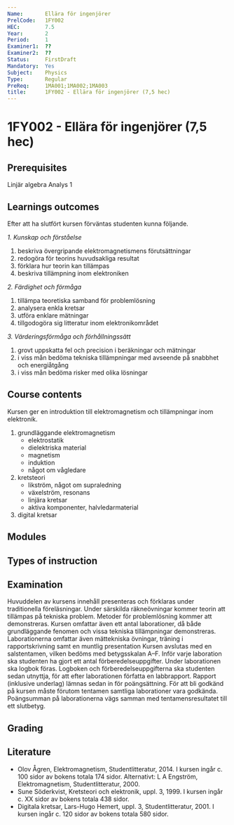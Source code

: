```yaml
---
Name:       Ellära för ingenjörer
PrelCode:   1FY002
HEC:        7.5
Year:       2
Period:     1
Examiner1:	??	  
Examiner2:  ??
Status:     FirstDraft
Mandatory:  Yes
Subject:    Physics
Type:		Regular
PreReq:     1MA001;1MA002;1MA003  
title:		1FY002 - Ellära för ingenjörer (7,5 hec)
---
```


# 1FY002 - Ellära för ingenjörer (7,5 hec)

## Prerequisites

Linjär algebra
Analys 1

## Learnings outcomes

Efter att ha slutfört kursen förväntas studenten kunna följande.

*1. Kunskap och förståelse*

1. beskriva övergripande elektromagnetismens förutsättningar
1. redogöra för teorins huvudsakliga resultat
1. förklara hur teorin kan tillämpas
1. beskriva tillämpning inom elektroniken

*2. Färdighet och förmåga*

1. tillämpa teoretiska samband för problemlösning
1. analysera enkla kretsar
1. utföra enklare mätningar
1. tillgodogöra sig litteratur inom elektronikområdet

*3. Värderingsförmåga och förhållningssätt*

1. grovt uppskatta fel och precision i beräkningar och mätningar
1. i viss mån bedöma tekniska tillämpningar med avseende på snabbhet och energiåtgång
1. i viss mån bedöma risker med olika lösningar

## Course contents

Kursen ger en introduktion till elektromagnetism och tillämpningar inom elektronik. 

1. grundläggande elektromagnetism
	- elektrostatik
	- dielektriska material
	- magnetism
	- induktion
	- något om vågledare
2. kretsteori
	- likström, något om supraledning
	- växelström, resonans
	- linjära kretsar
	- aktiva komponenter, halvledarmaterial
3. digital kretsar

## Modules

## Types of instruction

## Examination

Huvuddelen av kursens innehåll presenteras och förklaras under traditionella föreläsningar. Under särskilda räkneövningar kommer teorin att tillämpas på tekniska problem. Metoder för problemlösning kommer att demonstreras. Kursen omfattar även ett antal laborationer, då både grundläggande fenomen och vissa tekniska tillämpningar demonstreras. Laborationerna omfattar även mättekniska övningar, träning i rapportskrivning samt en muntlig presentation
Kursen avslutas med en salstentamen, vilken bedöms med betygsskalan A–F. Inför varje laboration ska studenten ha gjort ett antal förberedelseuppgifter. Under laborationen ska logbok föras. Logboken och förberedelseuppgifterna ska studenten sedan utnyttja, för att efter laborationen författa en labbrapport. Rapport (inklusive underlag) lämnas sedan in för poängsättning. För att bli godkänd på kursen måste förutom tentamen samtliga laborationer vara godkända. Poängsumman på laborationerna vägs samman med tentamensresultatet till ett slutbetyg.

## Grading

## Literature

- Olov Ågren, Elektromagnetism, Studentlitteratur, 2014. I kursen ingår c. 100 sidor av bokens totala 174 sidor. Alternativt: L A Engström, Elektromagnetism, Studentlitteratur, 2000. 
- Sune Söderkvist, Kretsteori och elektronik, uppl. 3, 1999. I kursen ingår c. XX sidor av bokens totala 438 sidor.
- Digitala kretsar, Lars-Hugo Hemert, uppl. 3, Studentlitteratur, 2001. I kursen ingår c. 120 sidor av bokens totala 580 sidor.